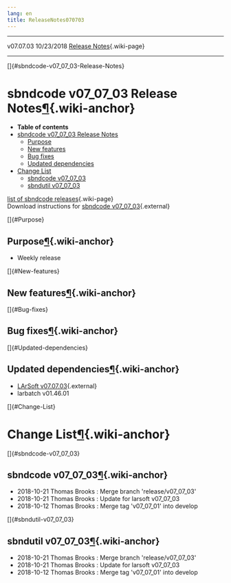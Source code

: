 ```yaml
---
lang: en
title: ReleaseNotes070703
---
```


  ----------- ------------ -- -- ------------------------------------------------------
  v07.07.03   10/23/2018         [Release Notes](ReleaseNotes070703.html){.wiki-page}
  ----------- ------------ -- -- ------------------------------------------------------

[]{#sbndcode-v07_07_03-Release-Notes}

sbndcode v07\_07\_03 Release Notes[¶](#sbndcode-v07_07_03-Release-Notes){.wiki-anchor}
======================================================================================

-   **Table of contents**
-   [sbndcode v07\_07\_03 Release
    Notes](#sbndcode-v07_07_03-Release-Notes)
    -   [Purpose](#Purpose)
    -   [New features](#New-features)
    -   [Bug fixes](#Bug-fixes)
    -   [Updated dependencies](#Updated-dependencies)
-   [Change List](#Change-List)
    -   [sbndcode v07\_07\_03](#sbndcode-v07_07_03)
    -   [sbndutil v07\_07\_03](#sbndutil-v07_07_03)

[list of sbndcode
releases](List_of_SBND_code_releases.html){.wiki-page}\
Download instructions for [sbndcode
v07\_07\_03](http://scisoft.fnal.gov/scisoft/bundles/sbnd/v07_07_03/sbndcode-v07_07_03.html){.external}

[]{#Purpose}

Purpose[¶](#Purpose){.wiki-anchor}
----------------------------------

-   Weekly release

[]{#New-features}

New features[¶](#New-features){.wiki-anchor}
--------------------------------------------

[]{#Bug-fixes}

Bug fixes[¶](#Bug-fixes){.wiki-anchor}
--------------------------------------

[]{#Updated-dependencies}

Updated dependencies[¶](#Updated-dependencies){.wiki-anchor}
------------------------------------------------------------

-   [LArSoft
    v07.07.03](https://cdcvs.fnal.gov/redmine/projects/larsoft/wiki/ReleaseNotes070703){.external}
-   larbatch v01.46.01

[]{#Change-List}

Change List[¶](#Change-List){.wiki-anchor}
==========================================

[]{#sbndcode-v07_07_03}

sbndcode v07\_07\_03[¶](#sbndcode-v07_07_03){.wiki-anchor}
----------------------------------------------------------

-   2018-10-21 Thomas Brooks : Merge branch \'release/v07\_07\_03\'
-   2018-10-21 Thomas Brooks : Update for larsoft v07\_07\_03
-   2018-10-12 Thomas Brooks : Merge tag \'v07\_07\_01\' into develop

[]{#sbndutil-v07_07_03}

sbndutil v07\_07\_03[¶](#sbndutil-v07_07_03){.wiki-anchor}
----------------------------------------------------------

-   2018-10-21 Thomas Brooks : Merge branch \'release/v07\_07\_03\'
-   2018-10-21 Thomas Brooks : Update for larsoft v07\_07\_03
-   2018-10-12 Thomas Brooks : Merge tag \'v07\_07\_01\' into develop
